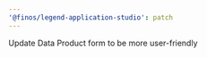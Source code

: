 ```yaml
---
'@finos/legend-application-studio': patch
---
```


Update Data Product form to be more user-friendly
